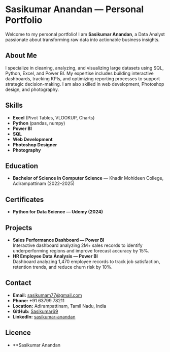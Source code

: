 # Sasikumar Anandan — Personal Portfolio

Welcome to my personal portfolio! I am **Sasikumar Anandan**, a Data Analyst passionate about transforming raw data into actionable business insights.

## About Me

I specialize in cleaning, analyzing, and visualizing large datasets using SQL, Python, Excel, and Power BI. My expertise includes building interactive dashboards, tracking KPIs, and optimizing reporting processes to support strategic decision-making. I am also skilled in web development, Photoshop design, and photography.

## Skills

- **Excel** (Pivot Tables, VLOOKUP, Charts)
- **Python** (pandas, numpy)
- **Power BI**
- **SQL**
- **Web Development**
- **Photoshop Designer**
- **Photography**

## Education

- **Bachelor of Science in Computer Science** — Khadir Mohideen College, Adirampattinam (2022–2025)

## Certificates

- **Python for Data Science — Udemy (2024)**

## Projects

- **Sales Performance Dashboard — Power BI**  
  Interactive dashboard analyzing 2M+ sales records to identify underperforming regions and improve forecast accuracy by 15%.
- **HR Employee Data Analysis — Power BI**  
  Dashboard analyzing 1,470 employee records to track job satisfaction, retention trends, and reduce churn risk by 10%.

## Contact

- **Email:** sasikumam77@gmail.com
- **Phone:** +91 63799 78211
- **Location:** Adirampattinam, Tamil Nadu, India
- **GitHub:** [Sasikumar69](https://github.com/Sasikumar69)
- **LinkedIn:** [sasikumar-anandan](https://www.linkedin.com/in/sasikumar-anandan)

## Licence
- **Sasikumar Anandan
